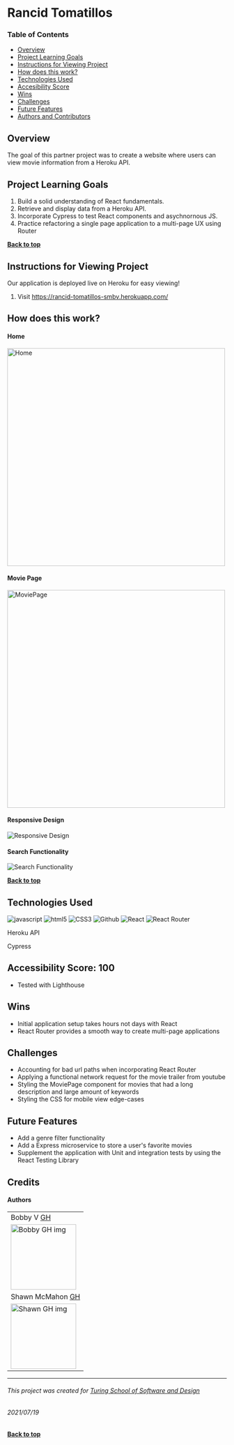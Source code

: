 # Rancid Tomatillos
### Table of Contents
- [Overview](#overview-and-project-goals)
- [Project Learning Goals](#project-learning-goals)
- [Instructions for Viewing Project](#instructions-for-viewing-project)
- [How does this work?](#how-does-this-work)
- [Technologies Used](#technologies-used)
- [Accesibility Score](#accesibility-score)
- [Wins](#wins)
- [Challenges](#challenges)
- [Future Features](#future-features)
- [Authors and Contributors](#credits)

## Overview
The goal of this partner project was to create a website where users can view movie information from a Heroku API. 

## Project Learning Goals
1. Build a solid understanding of React fundamentals. 
2. Retrieve and display data from a Heroku API. 
3. Incorporate Cypress to test React components and asychnornous JS. 
4. Practice refactoring a single page application to a multi-page UX using Router


**[Back to top](#table-of-contents)**

## Instructions for Viewing Project
Our application is deployed live on Heroku for easy viewing!
1. Visit https://rancid-tomatillos-smbv.herokuapp.com/



## How does this work?

#### Home 
<img width="500" alt="Home" src="https://user-images.githubusercontent.com/73731359/126217311-b101afbe-9310-494d-98ed-99a6bcd1c9b8.png">

#### Movie Page
<img width="500" alt="MoviePage" src="https://user-images.githubusercontent.com/73731359/126217366-0f017c8e-8a8f-4f28-9fc6-44872913a064.png">

#### Responsive Design
![Responsive Design](https://media.giphy.com/media/RPtA3whoriBLxReigP/giphy.gif)

#### Search Functionality
![Search Functionality](https://media.giphy.com/media/QxOqIZpGh4hiK30BiN/giphy.gif)



**[Back to top](#table-of-contents)**

## Technologies Used
<p align="left">
  <img src="https://img.shields.io/badge/javascript%20-%23323330.svg?&style=for-the-badge&logo=javascript&logoColor=%23F7DF1E" alt="javascript" />
  <img src="https://img.shields.io/badge/html5%20-%23E34F26.svg?&style=for-the-badge&logo=html5&logoColor=white" alt="html5"/>
  <img src="https://img.shields.io/badge/css3%20-%231572B6.svg?&style=for-the-badge&logo=css3&logoColor=white" alt="CSS3"/>
  <img src="https://img.shields.io/badge/GitHub-100000?style=for-the-badge&logo=github&logoColor=white" alt="Github" />
  <img src="https://img.shields.io/badge/-ReactJs-61DAFB?logo=react" alt="React" />
  <img src="https://img.shields.io/badge/-React%20Router-CA4245?logo=react-router" alt="React Router" />
  <p>Heroku API</p>
  <p>Cypress</p>
</p>

## Accessibility Score: 100
* Tested with Lighthouse


## Wins
* Initial application setup takes hours not days with React 
* React Router provides a smooth way to create multi-page applications


## Challenges
* Accounting for bad url paths when incorporating React Router
* Applying a functional network request for the movie trailer from youtube 
* Styling the MoviePage component for movies that had a long description and large amount of keywords 
* Styling the CSS for mobile view edge-cases 


## Future Features
* Add a genre filter functionality 
* Add a Express microservice to store a user's favorite movies 
* Supplement the application with Unit and integration tests by using the React Testing Library

## Credits
#### Authors
<table>
    <tr>
          <td> Bobby V <a href="https://github.com/hoomberto">GH</td>
    </tr>
    </tr>
 <td><img src="https://avatars.githubusercontent.com/u/78388491?v=4" alt="Bobby GH img"
width="150" height="auto" /></td>
     <tr>
          <td> Shawn McMahon <a href="https://github.com/shawnmcmahon">GH</td>
      </tr>
      </tr>
<td><img src="https://avatars.githubusercontent.com/u/73731359?v=4" alt="Shawn GH img"
width="150" height="auto" /></td>
    </tr>
</table>


**************************************************************************
###### This project was created for [Turing School of Software and Design](https://turing.io/)
###### 2021/07/19
**[Back to top](#table-of-contents)**
